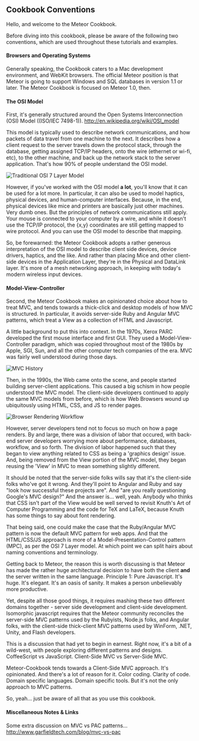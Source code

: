 ## Cookbook Conventions


Hello, and welcome to the Meteor Cookbook.

Before diving into this cookbook, please be aware of the following two conventions, which are used throughout these tutorials and examples.


#### Browsers and Operating Systems
Generally speaking, the Cookbook caters to a Mac development environment, and WebKit browsers.  The official Meteor position is that Meteor is going to support Windows and SQL databases in version 1.1 or later.  The Meteor Cookbook is focused on Meteor 1.0, then.


#### The OSI Model

First, it's generally structured around the Open Systems Interconnection (OSI) Model ((ISO/IEC 7498-1)).
http://en.wikipedia.org/wiki/OSI_model

This model is typically used to describe network communications, and how packets of data travel from one machine to the next.  It describes how a client request to the server travels down the protocol stack, through the database, getting assigned TCP/IP headers, onto the wire (ethernet or wi-fi, etc), to the other machine, and back up the network stack to the server application.  That's how 90% of people understand the OSI model.

![Traditional OSI 7 Layer Model](http://i.technet.microsoft.com/dynimg/IC213395.gif)

However, if you've worked with the OSI model **a lot**, you'll know that it can be used for a lot more.  In particular, it can also be used to model haptics, physical devices, and human-computer interfaces.  Because, in the end, physical devices like mice and printers are basically just other machines.  Very dumb ones.  But the principles of network communications still apply.  Your mouse is connected to your computer by a wire, and while it doesn't use the TCP/IP protocol, the {x,y} coordinates are still getting mapped to wire protocol.  And you can use the OSI model to describe that mapping.

So, be forewarned:  the Meteor Cookbook adopts a rather generous interpretation of the OSI model to describe client side devices, device drivers, haptics, and the like.  And rather than placing Mice and other client-side devices in the Application Layer, they're in the Physical and DataLink layer.  It's more of a mesh networking approach, in keeping with today's modern wireless input devices.


#### Model-View-Controller

Second, the Meteor Cookbook makes an opinionated choice about how to treat MVC, and tends towards a thick-click and desktop models of how MVC is structured. In particular, it avoids server-side Ruby and Angular MVC patterns, which treat a View as a collection of HTML and Javascript.

A little background to put this into context.  In the 1970s, Xerox PARC developed the first mouse interface and first GUI.  They used a Model-View-Controller paradigm, which was copied throughout most of the 1980s by Apple, SGI, Sun, and all the other computer tech companies of the era.  MVC was fairly well understood during those days.

![MVC History](http://upload.wikimedia.org/wikipedia/commons/thumb/a/a0/MVC-Process.svg/300px-MVC-Process.svg.png)

Then, in the 1990s, the Web came onto the scene, and people started building server-client applications. This caused a big schism in how people understood the MVC model.  The client-side developers continued to apply the same MVC models from before, which is how Web Browsers wound up ubiquitously using HTML, CSS, and JS to render pages.

![Browser Rendering Workflow](http://orm-chimera-prod.s3.amazonaws.com/1230000000545/images/hpbn_1001.png)

However, server developers tend not to focus so much on how a page renders.  By and large, there was a division of labor that occured, with back-end server developers worrying more about performance, databases, workflow, and so forth.  The division of labor happened such that they began to view anything related to CSS as being a 'graphics design' issue.  And, being removed from the View portion of the MVC model, they began reusing the 'View' in MVC to mean something slightly different.

It should be noted that the server-side folks wills say that it's the client-side folks who've got it wrong.  And they'll point to Angular and Ruby and say "look how successful these projects are".  And "are you really questioning Google's MVC design?"  And the answer is... well, yeah.  Anybody who thinks that CSS isn't part of the View would be well served to revisit Knuth's Art of Computer Programming and the code for TeX and LaTeX, because Knuth has some things to say about font rendering.

That being said, one could make the case that the Ruby/Angular MVC pattern is now the default MVC pattern for web apps.  And that the HTML/CSS/JS approach is more of a Model-Presentation-Control pattern (MPC), as per the OSI 7 Layer model.  At which point we can split hairs about naming conventions and terminology.

Getting back to Meteor, the reason this is worth discussing is that Meteor has made the rather huge architectural decision to have both the client **and** the server written in the same language.  Principle 1:  Pure Javascript. It's huge.  It's elegant.  It's an oasis of sanity.  It makes a person unbelievably more productive.

Yet, despite all those good things, it requires mashing these two different domains together - server side development and client-side development.  Isomorphic javascript requires that the Meteor community reconciles the server-side MVC patterns used by the Rubyists, Node.js folks, and Angular folks, with the client-side thick-client MVC patterns used by WinForm, .NET, Unity, and Flash developers.

This is a discussion that had yet to begin in earnest.  Right now, it's a bit of a wild-west, with people exploring different patterns and designs.  CoffeeScript vs JavaScript.  Client-Side MVC vs Server-Side MVC.

Meteor-Cookbook tends towards a Client-Side MVC approach.  It's opinionated.  And there's a lot of reason for it.  Color coding.  Clarity of code.  Domain specific languages.  Domain specific tools.  But it's not the only approach to MVC patterns.

So, yeah... just be aware of all that as you use this cookbook.

#### Miscellaneous Notes & Links

Some extra discussion on MVC vs PAC patterns...
http://www.garfieldtech.com/blog/mvc-vs-pac
